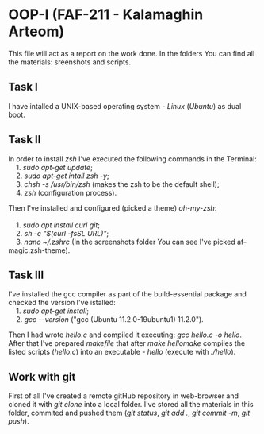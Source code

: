 # OOP-I (FAF-211 - Kalamaghin Arteom)
This file will act as a report on the work done. In the folders You can find
all the materials: sreenshots and scripts.

## Task I
I have intalled a UNIX-based operating system - *Linux* (*Ubuntu*) as dual boot.

## Task II 
In order to install *zsh* I've executed the following commands in the Terminal:<br/>
&nbsp;&nbsp;&nbsp; 1. *sudo apt-get update*;<br/>
&nbsp;&nbsp;&nbsp; 2. *sudo apt-get intall zsh -y*;<br/>
&nbsp;&nbsp;&nbsp; 3. *chsh -s /usr/bin/zsh* (makes the zsh to be the default shell);<br/>
&nbsp;&nbsp;&nbsp; 4. *zsh* (configuration process).

Then I've installed and configured (picked a theme) *oh-my-zsh*:<br/>	
&nbsp;&nbsp;&nbsp; 1. *sudo apt install curl git*;<br/>
&nbsp;&nbsp;&nbsp; 2. *sh -c "$(curl -fsSL URL)"*;<br/>
&nbsp;&nbsp;&nbsp; 3. *nano ~/.zshrc*
(In the screenshots folder You can see I've picked af-magic.zsh-theme).

## Task III
I've installed the gcc compiler as part of the build-essential package and
checked the version I've istalled:<br/>	
&nbsp;&nbsp;&nbsp; 1. *sudo apt-get install*;<br/>
&nbsp;&nbsp;&nbsp; 2. *gcc --version* ("gcc (Ubuntu 11.2.0-19ubuntu1) 11.2.0").

Then I had wrote *hello.c* and compiled it executing: *gcc hello.c -o hello*.
After that I've prepared *makefile* that after *make hellomake* compiles
the listed scripts (*hello.c*) into an executable - *hello*
(execute with *./hello*).

## Work with git
First of all I've created a remote gitHub repository in web-browser and
cloned it with *git clone* into a local folder. I've stored all the materials
in this folder, commited and pushed them (*git status*, *git add .*,
*git commit -m*, *git push*).
